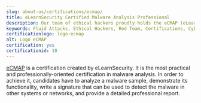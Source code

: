 ```yaml
---
slug: about-us/certifications/ecmap/
title: eLearnSecurity Certified Malware Analysis Professional
description: Our team of ethical hackers proudly holds the eCMAP (eLearnSecurity Certified Malware Analysis Professional) certification, among many others.
keywords: Fluid Attacks, Ethical Hackers, Red Team, Certifications, Cybersecurity, Pentesters, Whitehat Hackers, ECMAP
certificationlogo: logo-ecmap
alt: Logo eCMAP
certification: yes
certificationid: 18
---
```


[eCMAP](https://elearnsecurity.com/product/ecmap-certification/)
is a certification created by eLearnSecurity.
It is the most practical and professionally-oriented certification
in malware analysis.
In order to achieve it,
candidates have to analyze a malware sample,
demonstrate its functionality,
write a signature that can be used
to detect the malware in other systems or networks,
and provide a detailed professional report.
